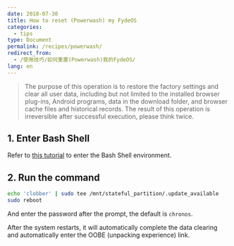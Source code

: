 ```yaml
---
date: 2018-07-30
title: How to reset (Powerwash) my FydeOS
categories:
  - tips
type: Document
permalink: /recipes/powerwash/
redirect_from:
  - /使用技巧/如何重置(Powerwash)我的FydeOS/
lang: en
---
```


> The purpose of this operation is to restore the factory settings and clear all user data, including but not limited to the installed browser plug-ins, Android programs, data in the download folder, and browser cache files and historical records. The result of this operation is irreversible after successful execution, please think twice.


## 1. Enter Bash Shell

Refer to [this tutorial](/en/getting-started/shell-access/) to enter the Bash Shell environment.


## 2. Run the command


```bash
echo 'clobber' | sudo tee /mnt/stateful_partition/.update_available
sudo reboot
```

And enter the password after the prompt, the default is `chronos`.

After the system restarts, it will automatically complete the data clearing and automatically enter the OOBE (unpacking experience) link.
